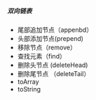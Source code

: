 ##### 双向链表

- 尾部追加节点（appenbd）
- 头部添加节点(prepend)
- 移除节点（remove）
- 查找元素（find）
- 删除头节点 (deleteHead)
- 删除尾节点 （deleteTail）
- toArray
- toString